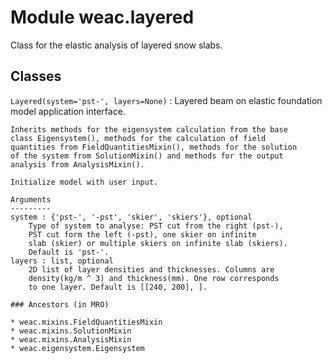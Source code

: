 Module weac.layered
===================
Class for the elastic analysis of layered snow slabs.

Classes
-------

`Layered(system='pst-', layers=None)`
:   Layered beam on elastic foundation model application interface.
    
    Inherits methods for the eigensystem calculation from the base
    class Eigensystem(), methods for the calculation of field
    quantities from FieldQuantitiesMixin(), methods for the solution
    of the system from SolutionMixin() and methods for the output
    analysis from AnalysisMixin().
    
    Initialize model with user input.
    
    Arguments
    ---------
    system : {'pst-', '-pst', 'skier', 'skiers'}, optional
        Type of system to analyse: PST cut from the right (pst-),
        PST cut form the left (-pst), one skier on infinite
        slab (skier) or multiple skiers on infinite slab (skiers).
        Default is 'pst-'.
    layers : list, optional
        2D list of layer densities and thicknesses. Columns are
        density(kg/m ^ 3) and thickness(mm). One row corresponds
        to one layer. Default is [[240, 200], ].

    ### Ancestors (in MRO)

    * weac.mixins.FieldQuantitiesMixin
    * weac.mixins.SolutionMixin
    * weac.mixins.AnalysisMixin
    * weac.eigensystem.Eigensystem